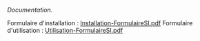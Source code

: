 *Documentation.*


Formulaire d'installation :
[Installation-FormulaireSI.pdf](https://github.com/Theryh/Formulaire/files/11210326/Installation-FormulaireSI.pdf)
Formulaire d'utilisation :
[Utilisation-FormulaireSI.pdf](https://github.com/Theryh/Formulaire/files/11210328/Utilisation-FormulaireSI.pdf)
